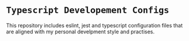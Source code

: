 # `Typescript Developement Configs`

This repository includes eslint, jest and typescript configuration files that are aligned with my personal develpment style and practises. 